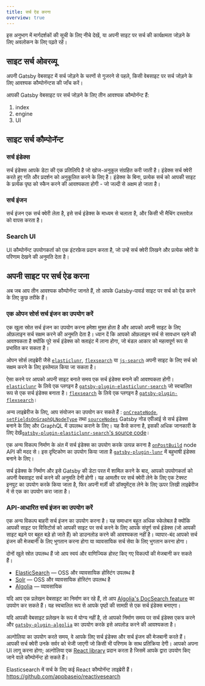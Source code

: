 ```yaml
---
title: सर्च ऐड करना
overview: true
---
```


इस अनुभाग में मार्गदर्शकों की सूची के लिए नीचे देखें, या अपनी साइट पर सर्च की कार्यक्षमता जोड़ने के लिए अवलोकन के लिए पढ़ते रहें।

<GuideList slug={props.slug} />

## साइट सर्च ओवरव्यू

अपनी Gatsby वेबसाइट में सर्च जोड़ने के चरणों से गुजरने से पहले, किसी वेबसाइट पर सर्च जोड़ने के लिए आवश्यक कौम्पोनॅन्टस की जाँच करें।

आपकी Gatsby वेबसाइट पर सर्च जोड़ने के लिए तीन आवश्यक कौम्पोनॅन्ट हैं:

1.  index
2.  engine
3.  UI

## साइट सर्च कौम्पोनॅन्ट

### सर्च इंडेक्स

सर्च इंडेक्स आपके डेटा की एक प्रतिलिपि है जो खोज-अनुकूल संग्रहित करी जाती है। इंडेक्स सर्च क्वेरी करते हुए गति और प्रदर्शन को अनुकूलित करने के लिए है। इंडेक्स के बिना, प्रत्येक सर्च को आपकी साइट के प्रत्येक पृष्ठ को स्कैन करने की आवश्यकता होगी - जो जल्दी से अक्षम हो जाता है।

### सर्च इंजन

सर्च इंजन एक सर्च क्वेरी लेता है, इसे सर्च इंडेक्स के माध्यम से चलाता है, और किसी भी मैचिंग दस्तावेज़ को वापस करता है।

### Search UI

UI कौम्पोनॅन्ट उपयोगकर्ता को एक इंटरफ़ेस प्रदान करता है, जो उन्हें सर्च क्वेरी लिखने और प्रत्येक क्वेरी के परिणाम देखने की अनुमति देता है।

## अपनी साइट पर सर्च ऐड करना

अब जब आप तीन आवश्यक कौम्पोनॅन्ट जानते हैं, तो आपके Gatsby-पावर्ड साइट पर सर्च को ऐड करने के लिए कुछ तरीके हैं।

### एक ओपन सोर्स सर्च इंजन का उपयोग करें

एक खुला स्रोत सर्च इंजन का उपयोग करना हमेशा मुफ़्त होता है और आपको अपनी साइट के लिए ऑफ़लाइन सर्च सक्षम करने की अनुमति देता है। ध्यान दें कि आपको ऑफ़लाइन सर्च से सावधान रहने की आवश्यकता है क्योंकि पूरे सर्च इंडेक्स को क्लाइंट में लाना होगा, जो बंडल आकार को महत्वपूर्ण रूप से प्रभावित कर सकता है।

ओपन सोर्स लाइब्रेरी जैसे [`elasticlunr`](https://www.npmjs.com/package/elasticlunr), [`flexsearch`](https://github.com/nextapps-de/flexsearch) या [`js-search`](https://github.com/bvaughn/js-search) अपनी साइट के लिए सर्च को सक्षम करने के लिए इस्तेमाल किया जा सकता है।

ऐसा करने पर आपको अपनी साइट बनाते समय एक सर्च इंडेक्स बनाने की आवश्यकता होगी। [`elasticlunr`](https://www.npmjs.com/package/elasticlunr) के लिये एक प्लगइन है [`gatsby-plugin-elasticlunr-search`](https://github.com/gatsby-contrib/gatsby-plugin-elasticlunr-search) जो स्वचालित रूप से एक सर्च इंडेक्स बनाता है। [`flexsearch`](https://github.com/nextapps-de/flexsearch) के लिये एक प्लगइन है [`gatsby-plugin-flexsearch`](https://github.com/tmsss/gatsby-plugin-flexsearch)।

अन्य लाइब्रेरीज के लिए, आप संयोजन का उपयोग कर सकते हैं : [`onCreateNode`](/docs/node-apis/#onCreateNode), [`setFieldsOnGraphQLNodeType`](/docs/node-apis/#setFieldsOnGraphQLNodeType) तथा [`sourceNodes`](/docs/node-apis/#sourceNodes) Gatsby नोड एपीआई से सर्च इंडेक्स बनाने के लिए और GraphQL में उपलब्ध कराने के लिए। यह कैसे करना है, इसकी अधिक जानकारी के लिए देखें[`gatsby-plugin-elasticlunr-search`'s source code](https://github.com/gatsby-contrib/gatsby-plugin-elasticlunr-search/blob/master/src/gatsby-node.js#L96-L131)।

एक अन्य विकल्प निर्माण के अंत में सर्च इंडेक्स का उपयोग करके उत्पन्न करना है [`onPostBuild`](/docs/node-apis/#onPostBuild) node API की मदद से। इस दृष्टिकोण का उपयोग किया जाता है [`gatsby-plugin-lunr`](https://github.com/humanseelabs/gatsby-plugin-lunr) में बहुभाषी इंडेक्स बनाने के लिए।

सर्च इंडेक्स के निर्माण और इसे Gatsby की डेटा परत में शामिल करने के बाद, आपको उपयोगकर्ता को अपनी वेबसाइट सर्च करने की अनुमति देनी होगी। यह आमतौर पर सर्च क्वेरी लेने के लिए एक टेक्स्ट इनपुट का उपयोग करके किया जाता है, फिर अपनी मर्ज़ी की डॉक्युमेंट्स लेने के लिए ऊपर लिखी लाइब्रेरीज में से एक का उपयोग करा जाता है।

### API-आधारित सर्च इंजन का उपयोग करें

एक अन्य विकल्प बाहरी सर्च इंजन का उपयोग करना है। यह समाधान बहुत अधिक स्केलेबल है क्योंकि आपकी साइट पर विसिटोर्स को आपकी साइट पर सर्च करने के लिए आपके संपूर्ण सर्च इंडेक्स (जो आपकी साइट बढ़ने पर बहुत बड़े हो जाते हैं) को डाउनलोड करने की आवश्यकता नहीं है। व्यापार-बंद आपको सर्च इंजन की मेजबानी के लिए भुगतान करना होगा या व्यावसायिक सर्च सेवा के लिए भुगतान करना होगा।

दोनों खुले स्रोत उपलब्ध हैं जो आप स्वयं और वाणिज्यिक होस्ट किए गए विकल्पों की मेजबानी कर सकते हैं।

- [ElasticSearch](https://www.elastic.co/products/elasticsearch) — OSS और व्यावसायिक होस्टिंग उपलब्ध है
- [Solr](http://lucene.apache.org/solr/) — OSS और व्यावसायिक होस्टिंग उपलब्ध है
- [Algolia](https://www.algolia.com/) — व्यावसायिक

यदि आप एक प्रलेखन वेबसाइट का निर्माण कर रहे हैं, तो आप [Algolia's DocSearch feature](https://community.algolia.com/docsearch/) का उपयोग कर सकते हैं। यह स्वचालित रूप से आपके पृष्ठों की सामग्री से एक सर्च इंडेक्स बनाएगा।

यदि आपकी वेबसाइट प्रलेखन के रूप में योग्य नहीं है, तो आपको निर्माण समय पर सर्च इंडेक्स एकत्र करने और [`gatsby-plugin-algolia`](https://github.com/algolia/gatsby-plugin-algolia) का उपयोग करके इसे अपलोड करने की आवश्यकता है।

अल्गोलिया का उपयोग करते समय, वे आपके लिए सर्च इंडेक्स और सर्च इंजन की मेजबानी करते हैं। आपकी सर्च क्वेरी उनके सर्वर को भेजी जाएगी जो किसी भी परिणाम के साथ प्रतिक्रिया देगी। आपको अपना UI लागू करना होगा; अल्गोलिया एक [React library](https://github.com/algolia/react-instantsearch) प्रदान करता है जिसमें आपके द्वारा उपयोग किए जाने वाले कौम्पोनॅन्ट हो सकते हैं।

Elasticsearch में सर्च के लिए कई React कौम्पोनॅन्ट लाइब्रेरी हैं। https://github.com/appbaseio/reactivesearch